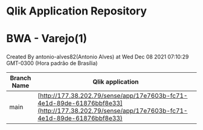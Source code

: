 # Qlik Application Repository 
# BWA - Varejo(1)
### 
Created By antonio-alves82(Antonio Alves) at Wed Dec 08 2021 07:10:29 GMT-0300 (Hora padrão de Brasília)

Branch Name|Qlik application
---|---
main|[http://177.38.202.79/sense/app/17e7603b-fc71-4e1d-89de-61876bbf8e33](http://177.38.202.79/sense/app/17e7603b-fc71-4e1d-89de-61876bbf8e33)